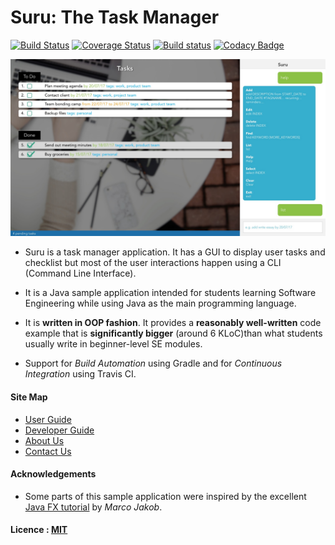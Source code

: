 # Suru: The Task Manager

[![Build Status](https://travis-ci.org/CS2103JAN2017-W09-B3/main.svg?branch=master)](https://travis-ci.org/CS2103JAN2017-W09-B3/main)
[![Coverage Status](https://coveralls.io/repos/github/CS2103JAN2017-W09-B3/main/badge.svg?branch=master)](https://coveralls.io/github/CS2103JAN2017-W09-B3/main?branch=master)
[![Build status](https://ci.appveyor.com/api/projects/status/7vf90ll03qoahvb4/branch/master?svg=true)](https://ci.appveyor.com/project/mustaqiimuhar/main/branch/master)
[![Codacy Badge](https://api.codacy.com/project/badge/Grade/24eeab7e4e534007b9db95e231ee9915)](https://www.codacy.com/app/mustaqiimuhar/main?utm_source=github.com&amp;utm_medium=referral&amp;utm_content=CS2103JAN2017-W09-B3/main&amp;utm_campaign=Badge_Grade)

<img src="docs/images/Ui.jpg" width="600"><br>

* Suru is a task manager application. It has a GUI to display user tasks and checklist but most of the user interactions
  happen using a CLI (Command Line Interface).
* It is a Java sample application intended for students learning Software Engineering while using Java as
  the main programming language.
* It is **written in OOP fashion**. It provides a **reasonably well-written** code example that is
  **significantly bigger** (around 6 KLoC)than what students usually write in beginner-level SE modules.

* Support for *Build Automation* using Gradle and for *Continuous Integration* using Travis CI.


#### Site Map
* [User Guide](docs/UserGuide.md)
* [Developer Guide](docs/DeveloperGuide.md)
* [About Us](docs/AboutUs.md)
* [Contact Us](docs/ContactUs.md)


#### Acknowledgements

* Some parts of this sample application were inspired by the excellent
  [Java FX tutorial](http://code.makery.ch/library/javafx-8-tutorial/) by *Marco Jakob*.


#### Licence : [MIT](LICENSE)
